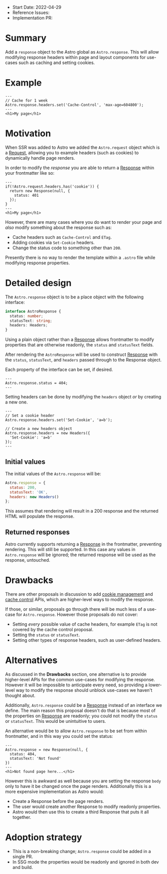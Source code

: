 - Start Date: 2022-04-29
- Reference Issues: <!-- related issues, otherwise leave empty -->
- Implementation PR: <!-- leave empty -->

# Summary

Add a `response` object to the Astro global as `Astro.response`. This will allow modifying response headers within page and layout components for use-cases such as caching and setting cookies.

# Example

```astro
---
// Cache for 1 week
Astro.response.headers.set('Cache-Control', 'max-age=604800');
---
<h1>My page</h1>
```

# Motivation

When SSR was added to Astro we added the `Astro.request` object which is a [Request](https://developer.mozilla.org/en-US/docs/Web/API/Request), allowing you to example headers (such as cookies) to dynamically handle page renders.

In order to modify the *response* you are able to return a [Response](https://developer.mozilla.org/en-US/docs/Web/API/Response) within your frontmatter like so:

```astro
---
if(!Astro.request.headers.has('cookie')) {
  return new Response(null, {
    status: 401
  });
}
---
<h1>My page</h1>
```

However, there are many cases where you do want to render your page and *also* modify something about the response such as:

- Cache headers such as `Cache-Control` and `ETag`.
- Adding cookies via `Set-Cookie` headers.
- Change the status code to something other than `200`.

Presently there is no way to render the template within a `.astro` file while modifying response properties.

# Detailed design

The `Astro.response` object is to be a place object with the following interface:

```ts
interface AstroResponse {
  status: number;
  statusText: string;
  headers: Headers;
}
```

Using a plain object rather than a [Response](https://developer.mozilla.org/en-US/docs/Web/API/Response) allows frontmatter to modify properties that are otherwise readonly, the `status` and `statusText` fields.

After rendering the `AstroResponse` will be used to construct [Response](https://developer.mozilla.org/en-US/docs/Web/API/Response) with the `status`, `statusText`, and `headers` passed through to the Response object.

Each property of the interface can be set, if desired.

```astro
---
Astro.response.status = 404;
---
```

Setting headers can be done by modifying the `headers` object *or* by creating a new one.

```astro
---
// Set a cookie header
Astro.response.headers.set('Set-Cookie', 'a=b');

// Create a new headers object
Astro.response.headers = new Headers({
  'Set-Cookie': 'a=b'
});
---
```

## Initial values

The initial values of the `Astro.response` will be:

```js
Astro.response = {
  status: 200,
  statusText: 'OK',
  headers: new Headers()
};
```

This assumes that rendering will result in a 200 response and the returned HTML will populate the response.

## Returned responses

Astro currently supports returning a [Response](https://developer.mozilla.org/en-US/docs/Web/API/Response) in the frontmatter, preventing rendering. This will still be supported. In this case any values in `Astro.response` will be ignored; the returned response will be used as the response, untouched.

# Drawbacks

There are other proposals in discussion to add [cookie management](https://github.com/withastro/rfcs/discussions/182) and [cache control](https://github.com/withastro/rfcs/discussions/181) APIs, which are higher-level ways to modify the response.

If those, or similar, proposals go through there will be much less of a use-case for `Astro.response`. However those proposals do not cover:

- Setting *every* possible value of cache headers, for example `ETag` is not covered by the cache control proposal.
- Setting the `status` or `statusText`.
- Setting other types of response headers, such as user-defined headers.

# Alternatives

As discussed in the __Drawbacks__ section, one alternative is to provide higher-level APIs for the common use-cases for modifying the response. However it will be impossible to anticipate every need, so providing a lower-level way to modify the response should unblock use-cases we haven't thought about.

Additionally, `Astro.response` could be a [Response](https://developer.mozilla.org/en-US/docs/Web/API/Response) instead of an interface we define. The main reason this proposal doesn't do that is because most of the properties on [Response](https://developer.mozilla.org/en-US/docs/Web/API/Response) are readonly; you could not modify the `status` or `statusText`. This would be unintuitive to users.

An alternative would be to allow `Astro.response` to be set from within frontmatter, and in this way you could set the status:

```astro
---
Astro.response = new Response(null, {
  status: 404,
  statusText: 'Not found'
})
---
<h1>Not found page here...</h1>
```

However this is awkward as well because you are setting the response `body` only to have it be changed once the page renders. Additionally this is a more expensive implementation as Astro would:

- Create a Response before the page renders.
- The user would create another Response to modify readonly properties.
- Astro would then use this to create a third Response that puts it all together.

# Adoption strategy

- This is a non-breaking change; `Astro.response` could be added in a single PR.
- In SSG mode the properties would be readonly and ignored in both dev and build.
